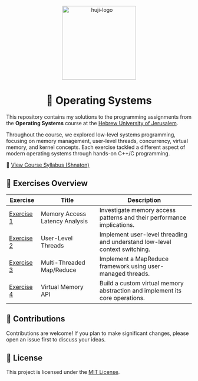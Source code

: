 <p align="center">
  <img src="https://upload.wikimedia.org/wikipedia/commons/thumb/4/4d/Hebrew_University_Logo.svg/1200px-Hebrew_University_Logo.svg.png" alt="huji-logo" height="200px">
</p>

<div align="center">

# 📘 Operating Systems

</div>



This repository contains my solutions to the programming assignments from the **Operating Systems** course at the [Hebrew University of Jerusalem](https://new.huji.ac.il/).

Throughout the course, we explored low-level systems programming, focusing on memory management, user-level threads, concurrency, virtual memory, and kernel concepts. Each exercise tackled a different aspect of modern operating systems through hands-on C++/C programming.



🔗 [View Course Syllabus (Shnaton)](https://shnaton.huji.ac.il/index.php/NewSyl/67808/2/2023/)



## 📂 Exercises Overview

| Exercise | Title                    | Description                                                             |
|----------|--------------------------|-------------------------------------------------------------------------|
| [Exercise 1](./Exercise%201) | Memory Access Latency Analysis               | Investigate memory access patterns and their performance implications. |
| [Exercise 2](./Exercise%202) | User-Level Threads    | Implement user-level threading and understand low-level context switching.       |
| [Exercise 3](./Exercise%203) | Multi-Threaded Map/Reduce      | Implement a MapReduce framework using user-managed threads.                   |
| [Exercise 4](./Exercise%204) | Virtual Memory API       | Build a custom virtual memory abstraction and implement its core operations. |



## 🤝 Contributions

Contributions are welcome!  If you plan to make significant changes, please open an issue first to discuss your ideas.



## 📄 License

This project is licensed under the [MIT License](https://choosealicense.com/licenses/mit/).
